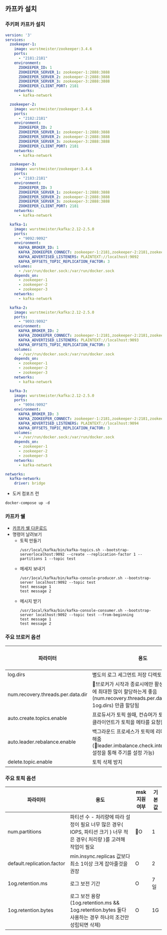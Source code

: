 ## 카프카 설치

### 주키퍼 카프카 설치
~~~yaml
version: '3'
services:
  zookeeper-1:
    image: wurstmeister/zookeeper:3.4.6
    ports:
      - "2181:2181"
    environment:
      ZOOKEEPER_ID: 1
      ZOOKEEPER_SERVER_1: zookeeper-1:2888:3888
      ZOOKEEPER_SERVER_2: zookeeper-2:2888:3888
      ZOOKEEPER_SERVER_3: zookeeper-3:2888:3888
      ZOOKEEPER_CLIENT_PORT: 2181
    networks:
      - kafka-network

  zookeeper-2:
    image: wurstmeister/zookeeper:3.4.6
    ports:
      - "2182:2181"
    environment:
      ZOOKEEPER_ID: 2
      ZOOKEEPER_SERVER_1: zookeeper-1:2888:3888
      ZOOKEEPER_SERVER_2: zookeeper-2:2888:3888
      ZOOKEEPER_SERVER_3: zookeeper-3:2888:3888
      ZOOKEEPER_CLIENT_PORT: 2181
    networks:
      - kafka-network

  zookeeper-3:
    image: wurstmeister/zookeeper:3.4.6
    ports:
      - "2183:2181"
    environment:
      ZOOKEEPER_ID: 3
      ZOOKEEPER_SERVER_1: zookeeper-1:2888:3888
      ZOOKEEPER_SERVER_2: zookeeper-2:2888:3888
      ZOOKEEPER_SERVER_3: zookeeper-3:2888:3888
      ZOOKEEPER_CLIENT_PORT: 2181
    networks:
      - kafka-network

  kafka-1:
    image: wurstmeister/kafka:2.12-2.5.0
    ports:
      - "9092:9092"
    environment:
      KAFKA_BROKER_ID: 1
      KAFKA_ZOOKEEPER_CONNECT: zookeeper-1:2181,zookeeper-2:2181,zookeeper-3:2181
      KAFKA_ADVERTISED_LISTENERS: PLAINTEXT://localhost:9092
      KAFKA_OFFSETS_TOPIC_REPLICATION_FACTOR: 3
    volumes:
      - /var/run/docker.sock:/var/run/docker.sock
    depends_on:
      - zookeeper-1
      - zookeeper-2
      - zookeeper-3
    networks:
      - kafka-network

  kafka-2:
    image: wurstmeister/kafka:2.12-2.5.0
    ports:
      - "9093:9092"
    environment:
      KAFKA_BROKER_ID: 2
      KAFKA_ZOOKEEPER_CONNECT: zookeeper-1:2181,zookeeper-2:2181,zookeeper-3:2181
      KAFKA_ADVERTISED_LISTENERS: PLAINTEXT://localhost:9093
      KAFKA_OFFSETS_TOPIC_REPLICATION_FACTOR: 3
    volumes:
      - /var/run/docker.sock:/var/run/docker.sock
    depends_on:
      - zookeeper-1
      - zookeeper-2
      - zookeeper-3
    networks:
      - kafka-network

  kafka-3:
    image: wurstmeister/kafka:2.12-2.5.0
    ports:
      - "9094:9092"
    environment:
      KAFKA_BROKER_ID: 3
      KAFKA_ZOOKEEPER_CONNECT: zookeeper-1:2181,zookeeper-2:2181,zookeeper-3:2181
      KAFKA_ADVERTISED_LISTENERS: PLAINTEXT://localhost:9094
      KAFKA_OFFSETS_TOPIC_REPLICATION_FACTOR: 3
    volumes:
      - /var/run/docker.sock:/var/run/docker.sock
    depends_on:
      - zookeeper-1
      - zookeeper-2
      - zookeeper-3
    networks:
      - kafka-network

networks:
  kafka-network:
    driver: bridge
~~~

* 도커 컴포즈 런

~~~shell
docker-compose up -d
~~~

### 카프카 쉘
* [카프카 쉘 다운로드](https://kafka.apache.org/downloads)
* 명령어 날려보기
  * 토픽 만들기
    ~~~shell
    /usr/local/kafka/bin/kafka-topics.sh --bootstrap-serverlocalhost:9092 --create --replication-factor 1 --partitions 1 --topic test
    ~~~
  * 메세지 보내기
    ~~~shell
    /usr/1ocal/kafka/bin/kafka-console-producer.sh --bootstrap-server localhost:9092 --topic test
    test message 1
    test message 2
    ~~~
  * 메시지 받기
    ~~~shell
    /usr/1ocal/kafka/bin/kafka-console-consumer.sh --bootstrap-server localhost:9092 --topic test --from-beginning
    test message 1
    test message 2
    ~~~


### 주요 브로커 옵션
파라미터 | 용도 | msk 지원 여부 | 기본값
--------- | --------- | --------- | ---------
log.dirs | 별도의 로그 세그먼트 저장 디렉토리 지정 | X | false
num.recovery.threads.per.data.dir | 브로커가 시작과 종료시에만 활성화 되기 때문에 최대한 많이 할당하는게 좋음 (num.recovery.threads.per.data.dir * 1og.dirs) 만큼 할당됨 | X | empty
auto.create.topics.enable | 프로듀서가 토픽 쓸때, 컨슈머가 토픽을 읽을 때, 클라이언트가 토픽을 메타를 요청할때 생성 | O | false
auto.leader.rebalance.enable | 백그라운드 프로세스가 토픽에 리더 균형을 유지해줌 (leader.imbalance.check.interval.seconds 설정을 통해 주기를 설정 가능)| O | true
delete.topic.enable | 토픽 삭제 방지 | O | false

### 주요 토픽 옵션
파라미터 | 용도 | msk 지원 여부 | 기본값
--------- | --------- | --------- | ---------
num.partitions | 파티션 수 - 처리량에 따라 설정이 필요 너무 많은 경우( IOPS, 파티션 크기 ) 너무 적은 경우( 처리량 )를 고려해 작업이 필요 | O | 1 
default.replication.factor | min.insync.replicas 값보다 최소 1이상 크게 잡아줄것을 권장|O |2
1og.retention.ms | 로그 보전 기간 | O | 7일
1og.retention.bytes | 로그 보전 용량 (1og.retention.ms && 1og.retention.bytes 둘다 사용하는 경우 하나의 조건만 성립되면 삭제) | O | 1G



